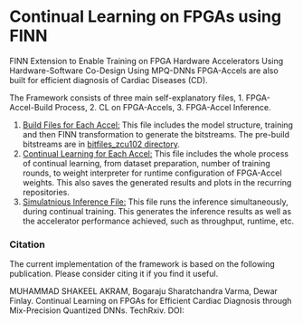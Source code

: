 # Continual Learning on FPGAs using FINN
FINN Extension to Enable Training on FPGA Hardware Accelerators Using Hardware-Software Co-Design
Using MPQ-DNNs FPGA-Accels are also built for efficient diagnosis of Cardiac Diseases (CD).

The Framework consists of three main self-explanatory files, 1. FPGA-Accel-Build Process, 2. CL on FPGA-Accels, 3. FPGA-Accel Inference. 
1. [Build Files for Each Accel:](CL_Files/Accel5_BuildFile.ipynb) This file includes the model structure, training and then FINN transformation to generate the bitstreams. The pre-build bitstreams are in [bitfiles_zcu102 directory](bitfiles_zcu102).
2. [Continual Learning for Each Accel:](CL_Files/Accel5_CL_5Rounds.ipynb) This file includes the whole process of continual learning, from dataset preparation, number of training rounds, to weight interpreter for runtime configuration of FPGA-Accel weights. This also saves the generated results and plots in the recurring repositories.
3. [Simulatnious Inference File:](CL_Files/runBitFileforInference.ipynb) This file runs the inference simultaneously, during continual training. This generates the inference results as well as the accelerator performance achieved, such as throughput, runtime, etc. 


























### Citation

The current implementation of the framework is based on the following publication. Please consider citing it if you find it useful.

MUHAMMAD SHAKEEL AKRAM, Bogaraju Sharatchandra Varma, Dewar Finlay. Continual Learning on FPGAs for Efficient Cardiac Diagnosis through Mix-Precision Quantized DNNs. TechRxiv.
DOI: 

